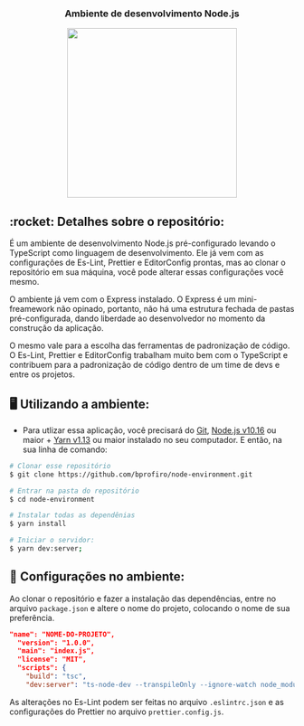 <h3 align="center">
  Ambiente de desenvolvimento Node.js
</h3>

<div align="center">
 <img src="https://upload.wikimedia.org/wikipedia/commons/thumb/d/d9/Node.js_logo.svg/640px-Node.js_logo.svg.png" width="300px" />
</div>


<div>
  <h2> :rocket: Detalhes sobre o repositório: </h2>
  
  É um ambiente de desenvolvimento Node.js pré-configurado levando o TypeScript como linguagem de desenvolvimento. Ele já vem com as
 configurações de Es-Lint, Prettier e EditorConfig prontas, mas ao clonar o repositório em sua máquina, você pode alterar essas
 configurações você mesmo.
 
  O ambiente já vem com o Express instalado. O Express é um mini-freamework não opinado, portanto, não há uma estrutura fechada de pastas
 pré-configurada, dando liberdade ao desenvolvedor no momento da construção da aplicação.
 
  O mesmo vale para a escolha das ferramentas de padronização de código. O Es-Lint, Prettier e EditorConfig trabalham muito bem com o
 TypeScript e contribuem para a padronização de código dentro de um time de devs e entre os projetos.
  
</div>

<div>
  <h2> 🖥 Utilizando a ambiente: </h2>

  - Para utlizar essa aplicação, você precisará do [Git](https://git-scm.com), [Node.js v10.16][nodejs] ou maior + [Yarn v1.13][yarn] ou maior instalado no seu computador. E então, na sua linha de comando:
  
  ```bash
# Clonar esse repositório
$ git clone https://github.com/bprofiro/node-environment.git

# Entrar na pasta do repositório
$ cd node-environment

# Instalar todas as dependênias
$ yarn install

# Iniciar o servidor:
$ yarn dev:server;
```
</div>

<div>
  <h2> 📃 Configurações no ambiente: </h2>
  
  Ao clonar o repositório e fazer a instalação das dependências, entre no arquivo `package.json` e altere o nome do projeto, colocando o
nome de sua preferência. 

```json
"name": "NOME-DO-PROJETO",
  "version": "1.0.0",
  "main": "index.js",
  "license": "MIT",
  "scripts": {
    "build": "tsc",
    "dev:server": "ts-node-dev --transpileOnly --ignore-watch node_modules src/server.ts"
```

  As alterações no Es-Lint podem ser feitas no arquivo `.eslintrc.json` e as configurações do Prettier no arquivo `prettier.config.js`.
</div>

[nodejs]: https://nodejs.org/
[yarn]: https://yarnpkg.com/

